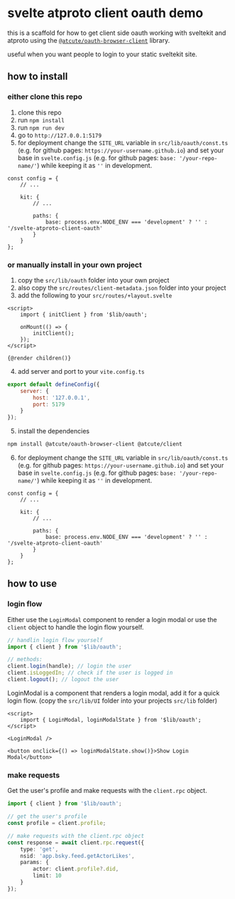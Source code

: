 # svelte atproto client oauth demo

this is a scaffold for how to get client side oauth working with sveltekit and atproto 
using the [`@atcute/oauth-browser-client`](https://github.com/mary-ext/atcute) library.

useful when you want people to login to your static sveltekit site.

## how to install

### either clone this repo

1. clone this repo
2. run `npm install`
3. run `npm run dev`
4. go to `http://127.0.0.1:5179`
5. for deployment change the `SITE_URL` variable in `src/lib/oauth/const.ts` 
(e.g. for github pages: `https://your-username.github.io`) and set your base in `svelte.config.js` 
(e.g. for github pages: `base: '/your-repo-name/'`) while keeping it as `''` in development.

```
const config = {
	// ...

	kit: {
		// ...

		paths: {
			base: process.env.NODE_ENV === 'development' ? '' : '/svelte-atproto-client-oauth'
		}
	}
};
```

### or manually install in your own project

1. copy the `src/lib/oauth` folder into your own project
2. also copy the `src/routes/client-metadata.json` folder into your project
3. add the following to your `src/routes/+layout.svelte`

```svelte
<script>
	import { initClient } from '$lib/oauth';

	onMount(() => {
		initClient();
	});
</script>

{@render children()}
```

4. add server and port to your `vite.config.ts`

```js
export default defineConfig({
	server: {
		host: '127.0.0.1',
		port: 5179
	}
});
```

5. install the dependencies

```bash
npm install @atcute/oauth-browser-client @atcute/client
```

6. for deployment change the `SITE_URL` variable in `src/lib/oauth/const.ts` 
(e.g. for github pages: `https://your-username.github.io`) and set your base in `svelte.config.js` 
(e.g. for github pages: `base: '/your-repo-name/'`) while keeping it as `''` in development.

```
const config = {
	// ...

	kit: {
		// ...

		paths: {
			base: process.env.NODE_ENV === 'development' ? '' : '/svelte-atproto-client-oauth'
		}
	}
};
```


## how to use

### login flow

Either use the `LoginModal` component to render a login modal or use the `client` object to handle the login flow yourself.

```ts
// handlin login flow yourself
import { client } from '$lib/oauth';

// methods:
client.login(handle); // login the user
client.isLoggedIn; // check if the user is logged in
client.logout(); // logout the user
```

LoginModal is a component that renders a login modal, add it for a quick login flow. 
(copy the `src/lib/UI` folder into your projects `src/lib` folder)

```svelte
<script>
	import { LoginModal, loginModalState } from '$lib/oauth';
</script>

<LoginModal />

<button onclick={() => loginModalState.show()}>Show Login Modal</button>
```

### make requests

Get the user's profile and make requests with the `client.rpc` object.

```ts
import { client } from '$lib/oauth';

// get the user's profile
const profile = client.profile;

// make requests with the client.rpc object
const response = await client.rpc.request({
	type: 'get',
	nsid: 'app.bsky.feed.getActorLikes',
	params: {
		actor: client.profile?.did,
		limit: 10
	}
});
```
